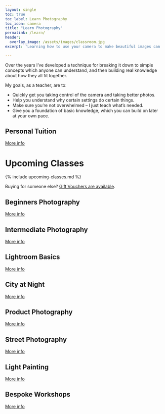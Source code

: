 ```yaml
---
layout: single
toc: true
toc_label: Learn Photography
toc_icon: camera
title: "Learn Photography"
permalink: /learn/
header:
  overlay_image: /assets/images/classroom.jpg
excerpt: 'Learning how to use your camera to make beautiful images can seem daunting. So many buttons and so much confusing jargon. Where to start?'

---
```


Over the years I’ve developed a technique for breaking it down to simple concepts which anyone can understand, and then building real knowledge about how they all fit together.

My goals, as a teacher, are to:

* Quickly get you taking control of the camera and taking better photos.
* Help you understand why certain settings do certain things.
* Make sure you’re not overwhelmed – I just teach what’s needed.
* Give you a foundation of basic knowledge, which you can build on later at your own pace.

## Personal Tuition

<a href="/personal-tuition" class="btn btn--primary">More info</a>

# Upcoming Classes

{% include upcoming-classes.md %}

Buying for someone else? [Gift Vouchers are available](/gift-vouchers). 

## Beginners Photography

<a href="/beginners-photography" class="btn btn--primary">More info</a>

## Intermediate	Photography

<a href="/intermediate-photography" class="btn btn--primary">More info</a>

## Lightroom Basics

<a href="/lightroom" class="btn btn--primary">More info</a>

## City at Night

<a href="/city-at-night" class="btn btn--primary">More info</a>


## Product Photography

<a href="/product-photography" class="btn btn--primary">More info</a>

## Street Photography

<a href="/street-photography" class="btn btn--primary">More info</a>

## Light Painting

<a href="/light-painting" class="btn btn--primary">More info</a>

## Bespoke Workshops

<a href="/photography-workshops/" class="btn btn--primary">More info</a>

